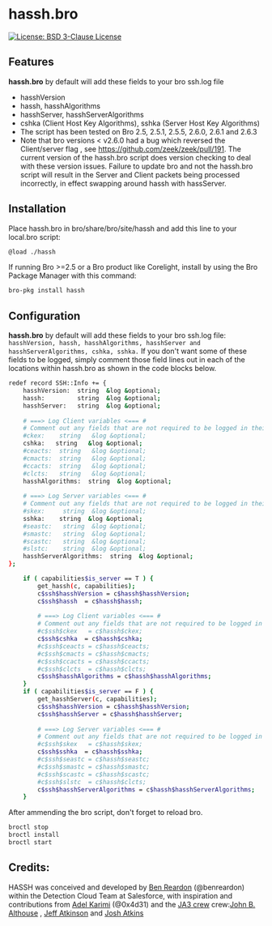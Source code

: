 # hassh.bro
[![License: BSD 3-Clause License](https://img.shields.io/badge/License-BSD%203--Clause-blue.svg)](https://opensource.org/licenses/BSD-3-Clause)

## Features
**hassh.bro** by default will add these fields to your bro ssh.log file 
- hasshVersion
- hassh, hasshAlgorithms 
- hasshServer, hasshServerAlgorithms
- cshka (Client Host Key Algorithms), sshka (Server Host Key Algorithms)  
- The script has been tested on Bro 2.5, 2.5.1, 2.5.5, 2.6.0, 2.6.1 and 2.6.3 
- Note that bro versions < v2.6.0 had a bug which reversed the Client/server flag , see https://github.com/zeek/zeek/pull/191. The current version of the hassh.bro script does version checking to deal with these version issues. Failure to update bro and not the hassh.bro script will result in the Server and Client packets being processed incorrectly, in effect swapping around hassh with hassServer.  

## Installation
Place hassh.bro in bro/share/bro/site/hassh and add this line to your local.bro script:
```bash
@load ./hassh
```
If running Bro >=2.5 or a Bro product like Corelight, install by using the Bro Package Manager with this command:
```bash 
bro-pkg install hassh
```


## Configuration
**hassh.bro** by default will add these fields to your bro ssh.log file: ```hasshVersion, hassh, hasshAlgorithms, hasshServer and hasshServerAlgorithms, cshka, sshka.``` If you don't want some of these fields to be logged, simply comment those field lines out in each of the locations within hassh.bro as shown in the code blocks below.
```bash
redef record SSH::Info += {
    hasshVersion:  string  &log &optional;
    hassh:         string  &log &optional;
    hasshServer:   string  &log &optional;
    
    # ===> Log Client variables <=== #
    # Comment out any fields that are not required to be logged in their raw form to ssh.log
    #ckex:    string   &log &optional;
    cshka:   string   &log &optional; 
    #ceacts:  string   &log &optional; 
    #cmacts:  string   &log &optional;
    #ccacts:  string   &log &optional; 
    #clcts:   string   &log &optional;
    hasshAlgorithms:  string  &log &optional;
    
    # ===> Log Server variables <=== #
    # Comment out any fields that are not required to be logged in their raw form to ssh.log
    #skex:     string  &log &optional; 
    sshka:    string  &log &optional; 
    #seastc:   string  &log &optional; 
    #smastc:   string  &log &optional; 
    #scastc:   string  &log &optional; 
    #slstc:    string  &log &optional;
    hasshServerAlgorithms:  string  &log &optional;
};
```
```bash
    if ( capabilities$is_server == T ) {
        get_hassh(c, capabilities);
        c$ssh$hasshVersion = c$hassh$hasshVersion;
        c$ssh$hassh  = c$hassh$hassh;
        
        # ===> Log Client variables <=== #
        # Comment out any fields that are not required to be logged in their raw form to ssh.log
        #c$ssh$ckex   = c$hassh$ckex;
        c$ssh$cshka  = c$hassh$cshka;
        #c$ssh$ceacts = c$hassh$ceacts;
        #c$ssh$cmacts = c$hassh$cmacts;
        #c$ssh$ccacts = c$hassh$ccacts;
        #c$ssh$clcts  = c$hassh$clcts;
        c$ssh$hasshAlgorithms = c$hassh$hasshAlgorithms;
    }
    if ( capabilities$is_server == F ) {
        get_hasshServer(c, capabilities);
        c$ssh$hasshVersion = c$hassh$hasshVersion;
        c$ssh$hasshServer = c$hassh$hasshServer;
        
        # ===> Log Server variables <=== #
        # Comment out any fields that are not required to be logged in their raw form to ssh.log
        #c$ssh$skex   = c$hassh$skex;
        c$ssh$sshka  = c$hassh$sshka;
        #c$ssh$seastc = c$hassh$seastc;
        #c$ssh$smastc = c$hassh$smastc;
        #c$ssh$scastc = c$hassh$scastc;
        #c$ssh$slstc  = c$hassh$clcts;
        c$ssh$hasshServerAlgorithms = c$hassh$hasshServerAlgorithms;
    }
```

After ammending the bro script, don't forget to reload bro. 
```bash
broctl stop
broctl install
broctl start
```

## Credits:
HASSH was conceived and developed by [Ben Reardon](mailto:breardon@salesforce.com) (@benreardon) within the Detection Cloud Team at Salesforce, with inspiration and contributions from [Adel Karimi](mailto:akarimishiraz@salesforce.com) (@0x4d31) and the [JA3 crew](https://github.com/salesforce/ja3/)  crew:[John B. Althouse](mailto:jalthouse@salesforce.com)  , [Jeff Atkinson](mailto:jatkinson@salesforce.com) and [Josh Atkins](mailto:j.atkins@salesforce.com)
